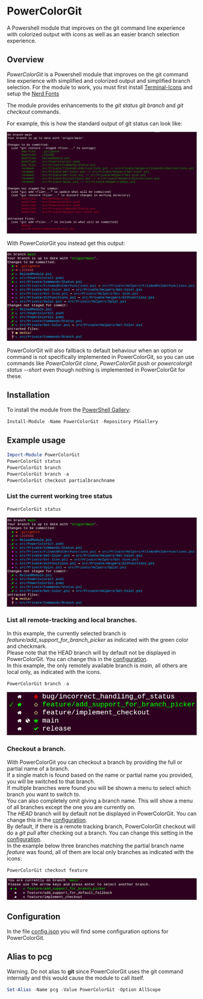 # PowerColorGit

A Powershell module that improves on the git command line experience with colorized output with icons as well as an easier branch selection experience.

## Overview #

*PowerColorGit* is a Powershell module that improves on the git command line experience with simplified and colorized output and simplified branch selection.
For the module to work, you must first install [Terminal-Icons](https://github.com/devblackops/Terminal-Icons/) and setup the [Nerd Fonts](https://github.com/ryanoasis/nerd-fonts/)

The module provides enhancements to the _git status_ _git branch_ and _git checkout_ commands.

For example, this is how the standard output of git status can look like:

![git status standard output](./media/screens/git_status.png)

With PowerColorGit you instead get this output:

![powercolorgit status output](./media/screens/powercolorgit_status.png)

PowerColorGit will also fallback to default behaviour when an option or command is not specifically implemented in PowerColorGit, so you can use commands like _PowerColorGit clone_, _PowerColorGit push_ or _powercolorgit status --short_ even though nothing is implemented in PowerColorGit for these.

## Installation
To install the module from the [PowerShell Gallery](https://www.powershellgallery.com/):
```powershell
Install-Module -Name PowerColorGit -Repository PSGallery
```

## Example usage
```powershell
Import-Module PowerColorGit
PowerColorGit status
PowerColorGit branch
PowerColorGit branch -a
PowerColorGit checkout partialbranchname
```

### List the current working tree status
```powershell
PowerColorGit status
```
![powercolorgit status output](./media/screens/powercolorgit_status.png)

### List all remote-tracking and local branches.
In this example, the currently selected branch is _feature/add_support_for_branch_picker_ as indicated with the green color and checkmark.\
Please note that the HEAD branch will by default not be displayed in PowerColorGit. You can change this in the [configuration](./src/config.json#L4).\
In this example, the only remotely available branch is _main_, all others are local only, as indicated with the icons.
```powershell
PowerColorGit branch -a
```
![powercolorgit branch -a output](./media/screens/powercolorgit_branch_a.png)

### Checkout a branch.
With PowerColorGit you can checkout a branch by providing the full or partial name of a branch.\
If a single match is found based on the name or partial name you provided, you will be switched to that branch.\
If multiple branches were found you will be shown a menu to select which branch you want to switch to.\
You can also completely omit giving a branch name. This will show a menu of all branches except the one you are currently on.\
The _HEAD_ branch will by default not be displayed in PowerColorGit. You can change this in the [configuration](./src/config.json#L60).\
By default, if there is a remote tracking branch, PowerColorGit checkout will do a _git pull_ after checking out a branch. You can change this setting in the [configuration](./src/config.json#L61).\
In the example below three branches matching the partial branch name _feature_ was found, all of them are local only branches as indicated with the icons:
```powershell
PowerColorGit checkout feature
```
![powercolorgit branch -a output](./media/screens/powercolorgit_checkout_selection.png)


## Configuration
In the file [config.json](./src/config.json) you will find some configuration options for PowerColorGit.

## Alias to pcg
Warning. Do not alias to **git** since PowerColorGit uses the git command internally and this would cause the module to call itself.
```powershell
Set-Alias -Name pcg -Value PowerColorGit -Option AllScope
```
